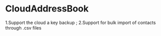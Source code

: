 # CloudAddressBook
1.Support the cloud a key backup ; 2.Support for bulk import of contacts through .csv files
